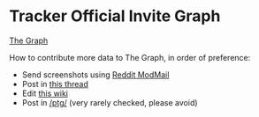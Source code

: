 # Tracker Official Invite Graph

[The Graph](https://inviteroute.github.io/graph/)

How to contribute more data to The Graph, in order of preference:

  * Send screenshots using [Reddit ModMail](https://www.reddit.com/message/compose?to=/r/TrackersInfo)
  * Post in [this thread](https://www.sb-innovation.de/showthread.php?9925)
  * Edit [this wiki](https://www.reddit.com/r/TrackersInfo/wiki/official_recruitments/)
  * Post in [/ptg/](https://4chan.org/g/ptg) (very rarely checked, please avoid)

